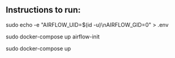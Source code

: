 ## Instructions to run:

sudo echo -e "AIRFLOW_UID=$(id -u)\nAIRFLOW_GID=0" > .env

sudo docker-compose up airflow-init

sudo docker-compose up
